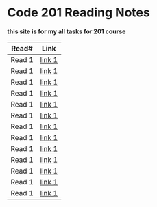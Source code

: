 # Code 201 Reading Notes

**this site is for my all tasks for 201 course**

Read#  |  Link
--------- | ---------
Read 1     | [link 1]()
Read 1     | [link 1]()
Read 1     | [link 1]()
Read 1     | [link 1]()
Read 1     | [link 1]()
Read 1     | [link 1]()
Read 1     | [link 1]()
Read 1     | [link 1]()
Read 1     | [link 1]()
Read 1     | [link 1]()
Read 1     | [link 1]()
Read 1     | [link 1]()
Read 1     | [link 1]()